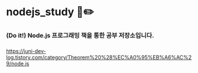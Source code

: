 # nodejs_study 📕✏️

### (Do it!) Node.js 프로그래밍 책을 통한 공부 저장소입니다.

### 
https://juni-dev-log.tistory.com/category/Theorem%20%28%EC%A0%95%EB%A6%AC%29/node.js
